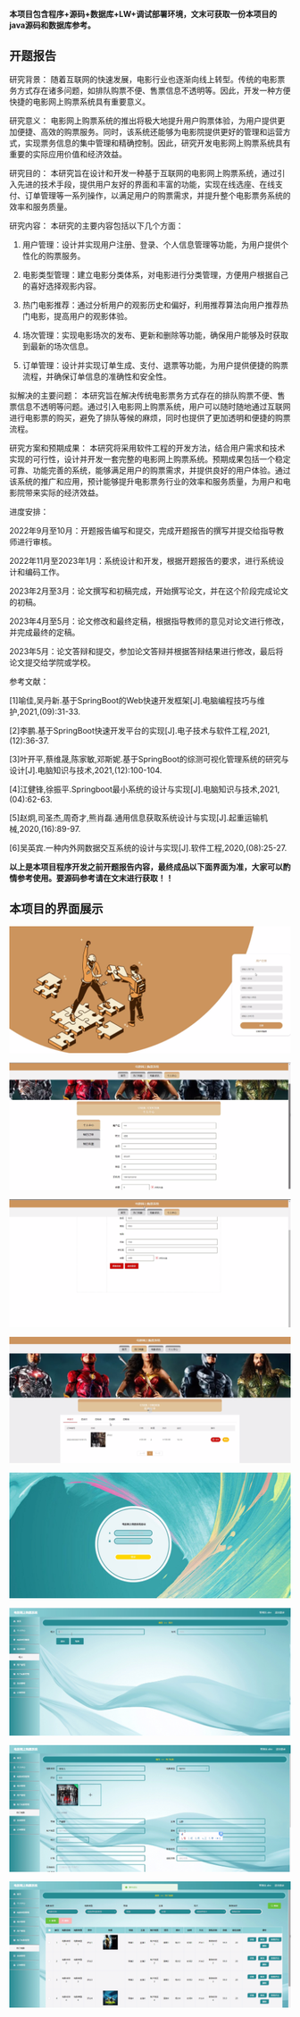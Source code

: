 ****本项目包含程序+源码+数据库+LW+调试部署环境，文末可获取一份本项目的java源码和数据库参考。****

## ******开题报告******

研究背景：
随着互联网的快速发展，电影行业也逐渐向线上转型。传统的电影票务方式存在诸多问题，如排队购票不便、售票信息不透明等。因此，开发一种方便快捷的电影网上购票系统具有重要意义。

研究意义：
电影网上购票系统的推出将极大地提升用户购票体验，为用户提供更加便捷、高效的购票服务。同时，该系统还能够为电影院提供更好的管理和运营方式，实现票务信息的集中管理和精确控制。因此，研究开发电影网上购票系统具有重要的实际应用价值和经济效益。

研究目的：
本研究旨在设计和开发一种基于互联网的电影网上购票系统，通过引入先进的技术手段，提供用户友好的界面和丰富的功能，实现在线选座、在线支付、订单管理等一系列操作，以满足用户的购票需求，并提升整个电影票务系统的效率和服务质量。

研究内容： 本研究的主要内容包括以下几个方面：

  1. 用户管理：设计并实现用户注册、登录、个人信息管理等功能，为用户提供个性化的购票服务。

  2. 电影类型管理：建立电影分类体系，对电影进行分类管理，方便用户根据自己的喜好选择观影内容。

  3. 热门电影推荐：通过分析用户的观影历史和偏好，利用推荐算法向用户推荐热门电影，提高用户的观影体验。

  4. 场次管理：实现电影场次的发布、更新和删除等功能，确保用户能够及时获取到最新的场次信息。

  5. 订单管理：设计并实现订单生成、支付、退票等功能，为用户提供便捷的购票流程，并确保订单信息的准确性和安全性。

拟解决的主要问题：
本研究旨在解决传统电影票务方式存在的排队购票不便、售票信息不透明等问题。通过引入电影网上购票系统，用户可以随时随地通过互联网进行电影票的购买，避免了排队等候的麻烦，同时也提供了更加透明和便捷的购票流程。

研究方案和预期成果：
本研究将采用软件工程的开发方法，结合用户需求和技术实现的可行性，设计并开发一套完整的电影网上购票系统。预期成果包括一个稳定可靠、功能完善的系统，能够满足用户的购票需求，并提供良好的用户体验。通过该系统的推广和应用，预计能够提升电影票务行业的效率和服务质量，为用户和电影院带来实际的经济效益。

进度安排：

2022年9月至10月：开题报告编写和提交，完成开题报告的撰写并提交给指导教师进行审核。

2022年11月至2023年1月：系统设计和开发，根据开题报告的要求，进行系统设计和编码工作。

2023年2月至3月：论文撰写和初稿完成，开始撰写论文，并在这个阶段完成论文的初稿。

2023年4月至5月：论文修改和最终定稿，根据指导教师的意见对论文进行修改，并完成最终的定稿。

2023年5月：论文答辩和提交，参加论文答辩并根据答辩结果进行修改，最后将论文提交给学院或学校。

参考文献：

[1]喻佳,吴丹新.基于SpringBoot的Web快速开发框架[J].电脑编程技巧与维护,2021,(09):31-33.

[2]李鹏.基于SpringBoot快速开发平台的实现[J].电子技术与软件工程,2021,(12):36-37.

[3]叶开平,蔡维晟,陈家敏,邓斯妮.基于SpringBoot的综测可视化管理系统的研究与设计[J].电脑知识与技术,2021,(12):100-104.

[4]江健锋,徐振平.Springboot最小系统的设计与实现[J].电脑知识与技术,2021,(04):62-63.

[5]赵炯,司圣杰,周奇才,熊肖磊.通用信息获取系统设计与实现[J].起重运输机械,2020,(16):89-97.

[6]吴英宾.一种内外网数据交互系统的设计与实现[J].软件工程,2020,(08):25-27.

****以上是本项目程序开发之前开题报告内容，最终成品以下面界面为准，大家可以酌情参考使用。要源码参考请在文末进行获取！！****

## ******本项目的界面展示******

![](./res/82ece440550e4d75aa586fb13f1033d8.png)

![](./res/52876ce3b8a34e8380d17450fb07bf8f.png)

![](./res/92e634b1dac04f3e9a478c1c813cdbc0.png)

![](./res/44097b20170e45e7b11d2219c5bd9d99.png)

![](./res/944be7776d46457e952706739ae7e74d.png)

![](./res/388a9a7833e948ef88e46813614491fd.png)

![](./res/e97f0a7db8db40a58ab4ea5088af7544.png)

![](./res/9c25eab9945744ba8397c2d6c351e4e0.png)


